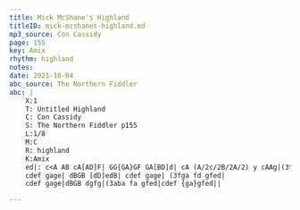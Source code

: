 ```yaml
---
title: Mick McShane's Highland
titleID: mick-mcshanes-highland.md
mp3_source: Con Cassidy
page: 155
key: Amix
rhythm: highland
notes: 
date: 2021-10-04
abc_source: The Northern Fiddler
abc: |
    X:1
    T: Untitled Highland
    C: Con Cassidy
    S: The Northern Fiddler p155
    L:1/8
    M:C
    R: highland
    K:Amix
    ed|: c<A AB cA[AD]F| GG{GA}GF GA[BD]d| cA (A/2c/2B/2A/2) y cAAg|(3fga fd gfed:|
    cdef gage| dBGB [dD]edB| cdef gage| (3fga fd gfed|
    cdef gage|dBGB dgfg|(3aba fa gfed|cdef {ga}gfed||

---
```

